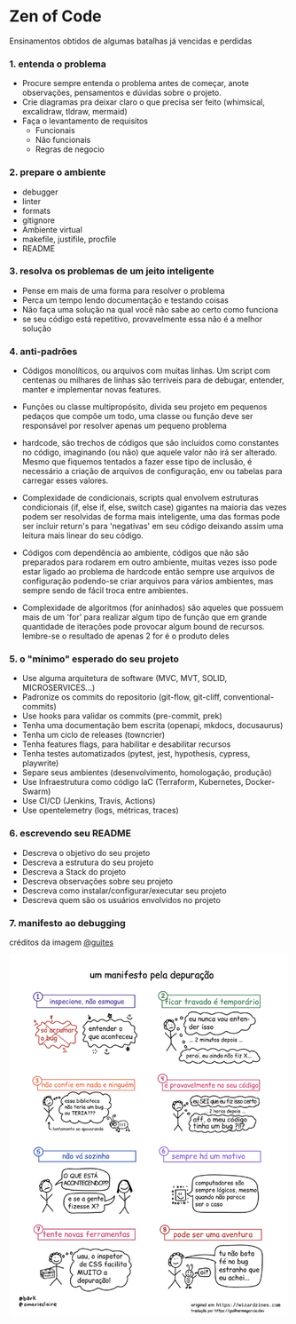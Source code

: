 # Zen of Code

Ensinamentos obtidos de algumas batalhas já vencidas e perdidas

### 1. entenda o problema

- Procure sempre entenda o problema antes de começar, anote observações, pensamentos e dúvidas sobre o projeto.
- Crie diagramas pra deixar claro o que precisa ser feito (whimsical, excalidraw, tldraw, mermaid)
- Faça o levantamento de requisitos
    - Funcionais
    - Não funcionais
    - Regras de negocio


### 2. prepare o ambiente

- debugger
- linter
- formats
- gitignore
- Ambiente virtual
- makefile, justifile, procfile
- README


### 3. resolva os problemas de um jeito inteligente
	
- Pense em mais de uma forma para resolver o problema
- Perca um tempo lendo documentação e testando coisas
- Não faça uma solução na qual você não sabe ao certo como funciona
- se seu código está repetitivo, provavelmente essa não é a melhor solução 

### 4. anti-padrões
	
- Códigos monolíticos, ou arquivos com muitas linhas. Um script com centenas ou milhares de linhas 
são terríveis para de debugar, entender, manter e implementar novas features.

- Funções ou classe multipropósito, divida seu projeto em pequenos pedaços que compõe um todo, uma classe ou função deve ser responsável por resolver apenas um pequeno problema

- hardcode, são trechos de códigos que são incluídos como constantes no código, imaginando (ou não) que aquele valor não irá ser alterado. Mesmo que fiquemos tentados a fazer esse tipo de inclusão, é necessário a criação de arquivos de configuração, env ou tabelas para carregar esses valores.  

- Complexidade de condicionais, scripts qual envolvem estruturas condicionais (if, else if, else, switch case) gigantes na maioria das vezes podem ser resolvidas de forma mais inteligente, uma das formas pode ser incluir return's para 'negativas' em seu código deixando assim uma leitura mais linear do seu código.

- Códigos com dependência ao ambiente, códigos que não são preparados para rodarem em outro ambiente, muitas vezes isso pode estar ligado ao problema de hardcode então sempre use arquivos de configuração podendo-se criar arquivos para vários ambientes, mas sempre sendo de fácil troca entre ambientes.

- Complexidade de algoritmos (for aninhados) são aqueles que possuem mais de um 'for' para realizar algum tipo de função que em grande quantidade de iterações pode provocar algum bound de recursos. lembre-se o resultado de apenas 2 for é o produto deles  

### 5. o "mínimo" esperado do seu projeto

- Use alguma arquitetura de software (MVC, MVT, SOLID, MICROSERVICES...)
- Padronize os commits do repositorio (git-flow, git-cliff, conventional-commits)
- Use hooks para validar os commits (pre-commit, prek)
- Tenha uma documentação bem escrita (openapi, mkdocs, docusaurus)
- Tenha um ciclo de releases (towncrier)
- Tenha features flags, para habilitar e desabilitar recursos
- Tenha testes automatizados (pytest, jest, hypothesis, cypress, playwrite)
- Separe seus ambientes (desenvolvimento, homologação, produção)
- Use Infraestrutura como código IaC (Terraform, Kubernetes, Docker-Swarm)
- Use CI/CD (Jenkins, Travis, Actions)
- Use opentelemetry (logs, métricas, traces)

### 6. escrevendo seu README

- Descreva o objetivo do seu projeto
- Descreva a estrutura do seu projeto
- Descreva a Stack do projeto
- Descreva observações sobre seu projeto
- Descreva como instalar/configurar/executar seu projeto
- Descreva quem são os usuários envolvidos no projeto


### 7. manifesto ao debugging
créditos da imagem [@guites](https://github.com/guites)

<img src="./debugging-manifesto.png">

